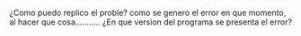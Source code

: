 ¿Como puedo replico el proble?
como se genero el error en que momento, al hacer que cosa...........
¿En que version del programa se presenta el error?
